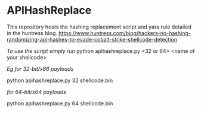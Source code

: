 # APIHashReplace

This repository hosts the hashing replacement script and yara rule detailed in the huntress blog. 
https://www.huntress.com/blog/hackers-no-hashing-randomizing-api-hashes-to-evade-cobalt-strike-shellcode-detection

*To use the script simply run*
python apihashreplace.py \<32 or 64\> \<name of your shellcode\>


*Eg*
*for 32-bit/x86 payloads*

python apihashreplace.py 32 shellcode.bin

*for 64-bit/x64 payloads*

python apihashreplace.py 64 shellcode.bin

